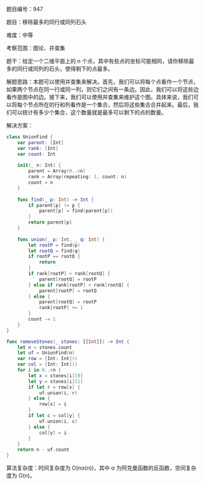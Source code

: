 题目编号：947

题目：移除最多的同行或同列石头

难度：中等

考察范围：图论、并查集

题干：给定一个二维平面上的 n 个点，其中有些点的坐标可能相同，请你移除最多的同行或同列的石头，使得剩下的点最多。 

解题思路：本题可以使用并查集来解决。首先，我们可以将每个点看作一个节点，如果两个节点在同一行或同一列，则它们之间有一条边。因此，我们可以将这些边看作是图中的边。接下来，我们可以使用并查集来维护这个图。具体来说，我们可以将每个节点所在的行和列看作是一个集合，然后将这些集合合并起来。最后，我们可以统计有多少个集合，这个数量就是最多可以剩下的点的数量。

解决方案：

```swift
class UnionFind {
    var parent: [Int]
    var rank: [Int]
    var count: Int
    
    init(_ n: Int) {
        parent = Array(0..<n)
        rank = Array(repeating: 1, count: n)
        count = n
    }
    
    func find(_ p: Int) -> Int {
        if parent[p] != p {
            parent[p] = find(parent[p])
        }
        return parent[p]
    }
    
    func union(_ p: Int, _ q: Int) {
        let rootP = find(p)
        let rootQ = find(q)
        if rootP == rootQ {
            return
        }
        if rank[rootP] > rank[rootQ] {
            parent[rootQ] = rootP
        } else if rank[rootP] < rank[rootQ] {
            parent[rootP] = rootQ
        } else {
            parent[rootQ] = rootP
            rank[rootP] += 1
        }
        count -= 1
    }
}

func removeStones(_ stones: [[Int]]) -> Int {
    let n = stones.count
    let uf = UnionFind(n)
    var row = [Int: Int]()
    var col = [Int: Int]()
    for i in 0..<n {
        let x = stones[i][0]
        let y = stones[i][1]
        if let r = row[x] {
            uf.union(i, r)
        } else {
            row[x] = i
        }
        if let c = col[y] {
            uf.union(i, c)
        } else {
            col[y] = i
        }
    }
    return n - uf.count
}
```

算法复杂度：时间复杂度为 O(nα(n))，其中 α 为阿克曼函数的反函数，空间复杂度为 O(n)。